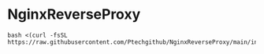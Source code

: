 # NginxReverseProxy

```
bash <(curl -fsSL https://raw.githubusercontent.com/Ptechgithub/NginxReverseProxy/main/install.sh)
```